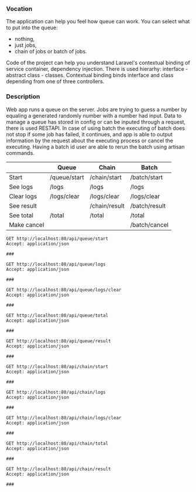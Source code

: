 ### Vocation
The application can help you feel how queue can work. You can select what to put into 
the queue:  
* nothing,
* just jobs,
* chain of jobs or batch of jobs.

Code of the project can help you understand Laravel's contextual binding of service container, 
dependency injection. There is used hierarhy: interface - abstract class - classes. Contextual 
binding binds interface and class depending from one of three controllers.

### Description
Web app runs a queue on the server. Jobs are trying to guess a number by equaling a 
generated randomly number with a number had input. Data to manage a queue has stored
in config or can be inputed through a request, there is used RESTAPI. 
In case of using batch the executing of batch does not stop if some job has failed, it continues,
and app is able to output information by the request about the executing process or cancel the executing.
Having a batch id user are able to rerun the batch using artisan commands.

|             | Queue        | Chain         | Batch         |
|-------------|--------------|---------------|---------------|
| Start       | /queue/start | /chain/start  | /batch/start  |
| See logs    | /logs        | /logs         | /logs         |
| Clear logs  | /logs/clear  | /logs/clear   | /logs/clear   |
| See result  |              | /chain/result | /batch/result |
| See total   | /total       | /total        | /total        |
| Make cancel |              |               | /batch/cancel |

```
GET http://localhost:80/api/queue/start
Accept: application/json

###

GET http://localhost:80/api/queue/logs
Accept: application/json

###

GET http://localhost:80/api/queue/logs/clear
Accept: application/json

###

GET http://localhost:80/api/queue/total
Accept: application/json

###

GET http://localhost:80/api/queue/result
Accept: application/json

###

GET http://localhost:80/api/chain/start
Accept: application/json

###

GET http://localhost:80/api/chain/logs
Accept: application/json

###

GET http://localhost:80/api/chain/logs/clear
Accept: application/json

###

GET http://localhost:80/api/chain/total
Accept: application/json

###

GET http://localhost:80/api/chain/result
Accept: application/json

###
```
